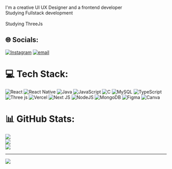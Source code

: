  I'm a creative UI UX Designer and a frontend developer<br>Studying Fullstack development<br><br>Studying ThreeJs<br>


## 🌐 Socials:
[![Instagram](https://img.shields.io/badge/Instagram-%23E4405F.svg?logo=Instagram&logoColor=white)](https://instagram.com/____joyel___) [![email](https://img.shields.io/badge/Email-D14836?logo=gmail&logoColor=white)](mailto:joyelimmanuel.27csa@licet.ac.in) 

# 💻 Tech Stack:
![React](https://img.shields.io/badge/react-%2320232a.svg?style=for-the-badge&logo=react&logoColor=%2361DAFB) ![React Native](https://img.shields.io/badge/react_native-%2320232a.svg?style=for-the-badge&logo=react&logoColor=%2361DAFB) ![Java](https://img.shields.io/badge/java-%23ED8B00.svg?style=for-the-badge&logo=openjdk&logoColor=white) ![JavaScript](https://img.shields.io/badge/javascript-%23323330.svg?style=for-the-badge&logo=javascript&logoColor=%23F7DF1E) ![C](https://img.shields.io/badge/c-%2300599C.svg?style=for-the-badge&logo=c&logoColor=white) ![MySQL](https://img.shields.io/badge/mysql-4479A1.svg?style=for-the-badge&logo=mysql&logoColor=white) ![TypeScript](https://img.shields.io/badge/typescript-%23007ACC.svg?style=for-the-badge&logo=typescript&logoColor=white) ![Three js](https://img.shields.io/badge/threejs-black?style=for-the-badge&logo=three.js&logoColor=white) ![Vercel](https://img.shields.io/badge/vercel-%23000000.svg?style=for-the-badge&logo=vercel&logoColor=white) ![Next JS](https://img.shields.io/badge/Next-black?style=for-the-badge&logo=next.js&logoColor=white) ![NodeJS](https://img.shields.io/badge/node.js-6DA55F?style=for-the-badge&logo=node.js&logoColor=white) ![MongoDB](https://img.shields.io/badge/MongoDB-%234ea94b.svg?style=for-the-badge&logo=mongodb&logoColor=white) ![Figma](https://img.shields.io/badge/figma-%23F24E1E.svg?style=for-the-badge&logo=figma&logoColor=white) ![Canva](https://img.shields.io/badge/Canva-%2300C4CC.svg?style=for-the-badge&logo=Canva&logoColor=white)
# 📊 GitHub Stats:
![](https://github-readme-stats.vercel.app/api?username=joyel251&theme=dark&hide_border=false&include_all_commits=false&count_private=false)<br/>
![](https://nirzak-streak-stats.vercel.app/?user=joyel251&theme=dark&hide_border=false)<br/>
![](https://github-readme-stats.vercel.app/api/top-langs/?username=joyel251&theme=dark&hide_border=false&include_all_commits=false&count_private=false&layout=compact)

---
[![](https://visitcount.itsvg.in/api?id=joyel251&icon=0&color=0)](https://visitcount.itsvg.in)

<!-- Proudly created with GPRM ( https://gprm.itsvg.in ) -->
